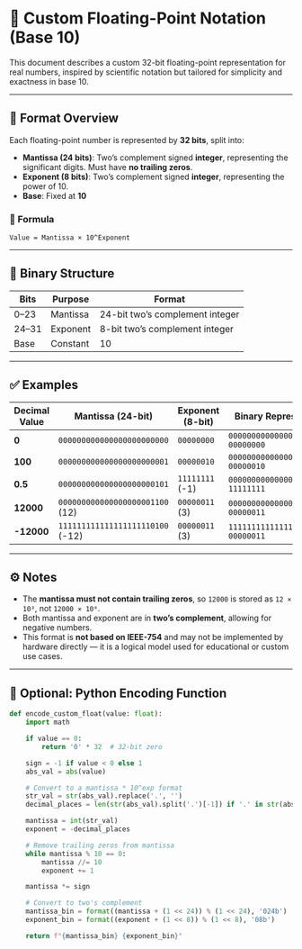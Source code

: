 # 🧮 Custom Floating-Point Notation (Base 10)

This document describes a custom 32-bit floating-point representation for real numbers, inspired by scientific notation but tailored for simplicity and exactness in base 10.

---

## 📌 Format Overview

Each floating-point number is represented by **32 bits**, split into:

- **Mantissa (24 bits)**: Two’s complement signed **integer**, representing the significant digits. Must have **no trailing zeros**.
- **Exponent (8 bits)**: Two’s complement signed **integer**, representing the power of 10.
- **Base**: Fixed at **10**

### 🧠 Formula

`Value = Mantissa × 10^Exponent`

---

## 🔢 Binary Structure

| Bits         | Purpose      | Format              |
|--------------|--------------|---------------------|
| 0–23         | Mantissa     | 24-bit two’s complement integer |
| 24–31        | Exponent     | 8-bit two’s complement integer  |
| Base         | Constant     | 10                  |

---

## ✅ Examples

| Decimal Value | Mantissa (24-bit)             | Exponent (8-bit) | Binary Representation                       |
|---------------|-------------------------------|------------------|---------------------------------------------|
| **0**         | `000000000000000000000000`     | `00000000`       | `000000000000000000000000 00000000`         |
| **100**       | `000000000000000000000001`     | `00000010`       | `000000000000000000000001 00000010`         |
| **0.5**       | `000000000000000000000101`     | `11111111` (-1)  | `000000000000000000000101 11111111`         |
| **12000**     | `000000000000000000001100` (12)| `00000011` (3)   | `000000000000000000001100 00000011`         |
| **-12000**    | `111111111111111111110100` (-12)| `00000011` (3)   | `111111111111111111110100 00000011`         |

---

## ⚙️ Notes

- The **mantissa must not contain trailing zeros**, so `12000` is stored as `12 × 10³`, not `12000 × 10⁰`.
- Both mantissa and exponent are in **two’s complement**, allowing for negative numbers.
- This format is **not based on IEEE-754** and may not be implemented by hardware directly — it is a logical model used for educational or custom use cases.

---

## 🔧 Optional: Python Encoding Function

```python
def encode_custom_float(value: float):
    import math

    if value == 0:
        return '0' * 32  # 32-bit zero

    sign = -1 if value < 0 else 1
    abs_val = abs(value)

    # Convert to a mantissa * 10^exp format
    str_val = str(abs_val).replace('.', '')
    decimal_places = len(str(abs_val).split('.')[-1]) if '.' in str(abs_val) else 0

    mantissa = int(str_val)
    exponent = -decimal_places

    # Remove trailing zeros from mantissa
    while mantissa % 10 == 0:
        mantissa //= 10
        exponent += 1

    mantissa *= sign

    # Convert to two's complement
    mantissa_bin = format((mantissa + (1 << 24)) % (1 << 24), '024b')
    exponent_bin = format((exponent + (1 << 8)) % (1 << 8), '08b')

    return f"{mantissa_bin} {exponent_bin}"
